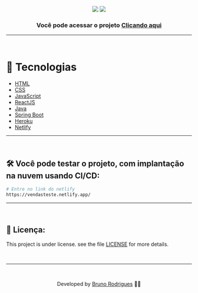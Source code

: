 
<div align="center">
    <img src="https://img.shields.io/github/repo-size/bruno-rodrigues-d/dsMeta?color=362BA9" />
    <img src="https://img.shields.io/github/license/bruno-rodrigues-d/dsMeta?color=362BA9"/>
</div>

<h3 align="center">Você pode acessar o projeto <a href="https://vendasteste.netlify.app/" target="_blank">Clicando aqui</a></h3>

---

</br>

# 🚀 Tecnologias

- [HTML](https://www.w3schools.com/html/)
- [CSS](https://www.w3schools.com/css/)
- [JavaScript](https://developer.mozilla.org/en-US/docs/Web/JavaScript)
- [ReactJS](https://pt-br.reactjs.org/)
- [Java](https://www.java.com/pt-BR/)
- [Spring Boot](https://spring.io/projects/spring-boot)
- [Heroku](https://dashboard.heroku.com/)
- [Netlify](https://www.netlify.com/)

---

<br/>

## 🛠 Você pode testar o projeto, com implantação na nuvem usando CI/CD:

```bash
# Entre no link do netlify
https://vendasteste.netlify.app/
```

---

<br/>

## 📝 Licença:

This project is under license. see the file [LICENSE](LICENSE.md) for more details.

<br/>

---

<br/>

<p align="center"> Developed by <a href="https://www.linkedin.com/in/bruno-rd/">Bruno Rodrigues</a> ✌🏼</p>
